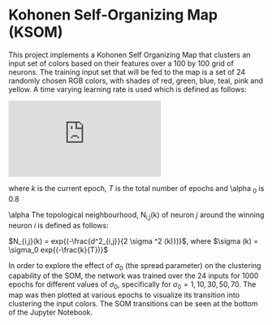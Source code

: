 # Kohonen Self-Organizing Map (KSOM)

This project implements a Kohonen Self Organizing Map that clusters an input set of colors based on their features over a 100 by 100 grid of neurons. The training input set that will be fed to the map is a set of 24 randomly chosen RGB colors, with shades of red, green, blue, teal, pink and yellow. A time varying learning rate is used which is defined as follows:

![equation](https://latex.codecogs.com/gif.latex?%5Calpha%28k%29%20%3D%20%5Calpha_0%20exp%7B%28-%5Cfrac%7Bk%7D%7BT%7D%29%7D)

where *k* is the current epoch, *T* is the total number of epochs and \alpha <sub>0</sub> is 0.8

\alpha
The topological neighbourhood, N<sub>i,j</sub>(k) of neuron *j* around the winning neuron *i* is defined as follows:

$N_{i,j}(k) = exp{(-\frac{d^2_{i,j}}{2 \sigma ^2 (k)})}$, where $\sigma (k) =  \sigma_0 exp{(-\frac{k}{T})}$


In order to explore the effect of $\sigma_0$ (the spread parameter) on the clustering capability of the SOM, the network was trained over the 24 inputs for 1000 epochs for different values of $\sigma_0$, specifically for $\sigma_0 = 1, 10, 30, 50, 70$. The map was then plotted at various epochs to visualize its transition into clustering the input colors.  The SOM transitions can be seen at the bottom of the Jupyter Notebook.
